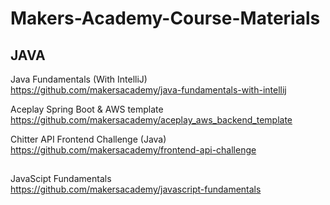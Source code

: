 # Makers-Academy-Course-Materials

## JAVA
Java Fundamentals (With IntelliJ) <br/>
https://github.com/makersacademy/java-fundamentals-with-intellij

Aceplay Spring Boot & AWS template <br/>
https://github.com/makersacademy/aceplay_aws_backend_template 

Chitter API Frontend Challenge (Java) <br/>
https://github.com/makersacademy/frontend-api-challenge

## 

JavaScipt Fundamentals <br/>
https://github.com/makersacademy/javascript-fundamentals
